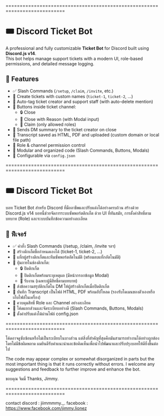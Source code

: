 ===========================================================================
# 🎟️ Discord Ticket Bot

A professional and fully customizable **Ticket Bot** for Discord built using **Discord.js v14**.  
This bot helps manage support tickets with a modern UI, role-based permissions, and detailed message logging.

## 📌 Features

- ✅ Slash Commands (`/setup`, `/claim`, `/invite`, etc.)
- 🎫 Create tickets with custom names (`ticket-1`, `ticket-2`, ...)
- 👥 Auto-tag ticket creator and support staff (with auto-delete mention)
- 📌 Buttons inside ticket channel:
  - 🔒 Close
  - 📝 Close with Reason (with Modal input)
  - 🙋 Claim (only allowed roles)
- 📩 Sends DM summary to the ticket creator on close
- 📄 Transcript saved as HTML, PDF and uploaded (custom domain or local file path)
- 🔐 Role & channel permission control
- 📁 Modular and organized code (Slash Commands, Buttons, Modals)
- 🧾 Configurable via `config.json`

===========================================================================

# 🎟️ Discord Ticket Bot
บอท Ticket Bot สำหรับ Discord ที่มืออาชีพและปรับแต่งได้อย่างครบถ้วน สร้างด้วย Discord.js v14
บอทนี้ช่วยจัดการระบบซัพพอร์ตติกเก็ต ด้วย UI ที่ทันสมัย, การตั้งค่าสิทธิ์ตามบทบาท (Role) และระบบบันทึกข้อความอย่างละเอียด

## 📌 ฟีเจอร์

- ✅ คำสั่ง Slash Commands (/setup, /claim, /invite ฯลฯ)
- 🎫 สร้างติกเก็ตชื่อกำหนดเองได้ (ticket-1, ticket-2, ...)
- 👥 แท็กผู้สร้างติกเก็ตและทีมซัพพอร์ตอัตโนมัติ (พร้อมลบแท็กอัตโนมัติ)
- 📌 ปุ่มภายในช่องติกเก็ต:
  - 🔒 ปิดติกเก็ต
  - 📝 ปิดติกเก็ตพร้อมระบุเหตุผล (มีหน้ากรอกข้อมูล Modal)
  - 🙋 รับงาน (เฉพาะผู้มีสิทธิ์ตามบทบาท)
- 📩 ส่งข้อความสรุปติกเก็ตใน DM ให้ผู้สร้างติกเก็ตเมื่อปิดติกเก็ต
- 📄 บันทึก Transcript เป็นไฟล์ HTML, PDF พร้อมอัปโหลด (รองรับโดเมนของตัวเองหรือเก็บไฟล์ในเครื่อง)
- 🔐 ควบคุมสิทธิ์ Role และ Channel อย่างละเอียด
- 📁 โค้ดแยกส่วนและจัดระเบียบอย่างดี (Slash Commands, Buttons, Modals)
- 🧾 ตั้งค่าปรับแต่งได้ผ่านไฟล์ config.json

===========================================================================

โค้ดอาจดูซับซ้อนหรือไม่เป็นระเบียบในบางส่วน
แต่สิ่งที่สำคัญที่สุดคือมันสามารถทำงานได้อย่างถูกต้องโดยไม่มีข้อผิดพลาด
ผมยินดีรับคำแนะนำและข้อคิดเห็นเพื่อนำไปพัฒนาและปรับปรุงบอทให้ดียิ่งขึ้นต่อไป

The code may appear complex or somewhat disorganized in parts but the most important thing is that it runs correctly without errors.
I welcome any suggestions and feedback to further improve and enhance the bot.

ขอบคุณ จิมมี่ Thanks, Jimmy.

===========================================================================

contact
discord : jiimmmmy._.
facebook : https://www.facebook.com/jimmy.lionez
